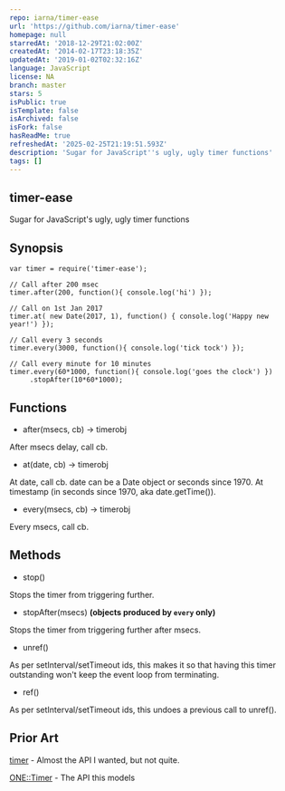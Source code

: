 ```yaml
---
repo: iarna/timer-ease
url: 'https://github.com/iarna/timer-ease'
homepage: null
starredAt: '2018-12-29T21:02:00Z'
createdAt: '2014-02-17T23:18:35Z'
updatedAt: '2019-01-02T02:32:16Z'
language: JavaScript
license: NA
branch: master
stars: 5
isPublic: true
isTemplate: false
isArchived: false
isFork: false
hasReadMe: true
refreshedAt: '2025-02-25T21:19:51.593Z'
description: 'Sugar for JavaScript''s ugly, ugly timer functions'
tags: []
---
```


timer-ease
----------

Sugar for JavaScript's ugly, ugly timer functions

Synopsis
--------

    var timer = require('timer-ease');

    // Call after 200 msec
    timer.after(200, function(){ console.log('hi') });

    // Call on 1st Jan 2017
    timer.at( new Date(2017, 1), function() { console.log('Happy new year!') });

    // Call every 3 seconds
    timer.every(3000, function(){ console.log('tick tock') });

    // Call every minute for 10 minutes
    timer.every(60*1000, function(){ console.log('goes the clock') })
         .stopAfter(10*60*1000);

Functions
---------

* after(msecs, cb) -> timerobj

After msecs delay, call cb.

* at(date, cb) -> timerobj

At date, call cb.  date can be a Date object or seconds since 1970.
At timestamp (in seconds since 1970, aka date.getTime()).

* every(msecs, cb) -> timerobj

Every msecs, call cb.

Methods
-------

* stop()

Stops the timer from triggering further.

* stopAfter(msecs) **(objects produced by `every` only)**

Stops the timer from triggering further after msecs.

* unref()

As per setInterval/setTimeout ids, this makes it so that having this timer
outstanding won't keep the event loop from terminating.

* ref()

As per setInterval/setTimeout ids, this undoes a previous call to unref().


Prior Art
---------

[timer](https://github.com/markussieber/timer) - Almost the API I wanted, but not quite.

[ONE::Timer](https://metacpan.org/pod/ONE::Timer) - The API this models
